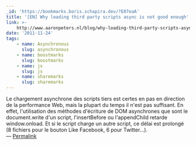 ```yaml
---
_id: 'https://bookmarks.boris.schapira.dev/?E07eaA'
title: '[EN] Why loading third party scripts async is not good enough'
link: >-
    http://www.aaronpeters.nl/blog/why-loading-third-party-scripts-async-is-not-good-enough
date: '2011-11-24'
tags:
    - name: Asynchronous
      slug: asynchronous
    - name: boostmarks
      slug: boostmarks
    - name: js
      slug: js
    - name: sharemarks
      slug: sharemarks
---
```


Le chargement asynchrone des scripts tiers est certes en pas en direction de la
performance Web, mais la plupart du temps il n'est pas suffisant. En effet,
l'utilisation des méthodes d'écriture de DOM asynchrones que sont le
document.write d'un script, l'insertBefore ou l'appendChild retarde
window.onload. Et si le script charge un autre script, ce délai est prolongé (8
fichiers pour le bouton Like Facebook, 6 pour Twitter...). <br>&#8212;
<a href="https://bookmarks.boris.schapira.dev/?E07eaA" title="Permalink">Permalink</a>
